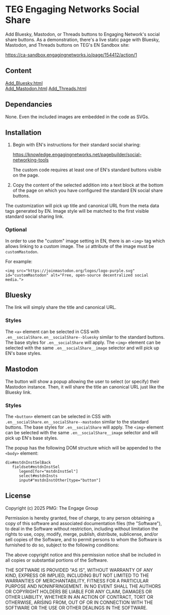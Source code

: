 # TEG Engaging Networks Social Share
Add Bluesky, Mastodon, or Threads buttons to Engaging Network's social share buttons. As a demonstration, there's a live static page with Bluesky, Mastodon, and Threads buttons on TEG's EN Sandbox site:

https://ca-sandbox.engagingnetworks.io/page/154412/action/1

## Content

[Add_Bluesky.html](src/Add_Bluesky.html)  
[Add_Mastodon.html](src/Add_Mastodon.html)
[Add_Threads.html](src/Add_Threads.html)

## Dependancies

None. Even the included images are embedded in the code as SVGs.

## Installation

1. Begin with EN's instructions for their standard social sharing: 

   https://knowledge.engagingnetworks.net/pagebuilder/social-networking-tools

   The custom code requires at least one of EN's standard buttons visible on the page.

2. Copy the content of the selected addition into a text block at the bottom of the page on which you have configured the standard EN social share buttons. 

The customization will pick up title and canonical URL from the meta data tags generated by EN. Image style will be matched to the first visible standard social sharing link.

### Optional

In order to use the "custom" image setting in EN, there is an `<img>` tag which allows linking to a custom image. The `id` attribute of the image must be `customMastodon`.

For example:

```<img src="https://joinmastodon.org/logos/logo-purple.svg" id="customMastodon" alt="Free, open-source decentralized social media.">```

## Bluesky

The link will simply share the title and canonical URL. 

### Styles

The `<a>` element can be selected in CSS with `.en__socialShare.en__socialShare--bluesky` similar to the standard buttons. The base styles for `.en__socialShare` will apply. The `<img>` element can be selected with the same `.en__socialShare__image` selector and will pick up EN's base styles.

## Mastodon

The button will show a popup allowing the user to select (or specify) their Mastodon instance. Then, it will share the title an canonical URL just like the Bluesky link.

### Styles

The `<button>` element can be selected in CSS with `.en__socialShare.en__socialShare--mastodon` similar to the standard buttons. The base styles for `.en__socialShare` will apply. The `<img>` element can be selected with the same `.en__socialShare__image` selector and will pick up EN's base styles.

The popup has the following DOM structure which will be appended to the `<body>` element:

```
div#mstdnInstSelBack
   fieldset#mstdnInstSel
      legend[for="mstdnInstSel"]
      select#mstdnInsts
      input#"mstdnInstOther[type="button"]
```

## License

Copyright (c) 2025 PMG: The Engage Group

Permission is hereby granted, free of charge, to any person obtaining a copy of this software and associated documentation files (the "Software"), to deal in the Software without restriction, including without limitation the rights to use, copy, modify, merge, publish, distribute, sublicense, and/or sell copies of the Software, and to permit persons to whom the Software is furnished to do so, subject to the following conditions:

The above copyright notice and this permission notice shall be included in all copies or substantial portions of the Software.

THE SOFTWARE IS PROVIDED "AS IS", WITHOUT WARRANTY OF ANY KIND, EXPRESS OR IMPLIED, INCLUDING BUT NOT LIMITED TO THE WARRANTIES OF MERCHANTABILITY, FITNESS FOR A PARTICULAR PURPOSE AND NONINFRINGEMENT. IN NO EVENT SHALL THE AUTHORS OR COPYRIGHT HOLDERS BE LIABLE FOR ANY CLAIM, DAMAGES OR OTHER LIABILITY, WHETHER IN AN ACTION OF CONTRACT, TORT OR OTHERWISE, ARISING FROM, OUT OF OR IN CONNECTION WITH THE SOFTWARE OR THE USE OR OTHER DEALINGS IN THE SOFTWARE.
